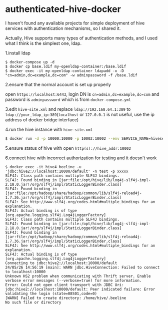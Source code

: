 # authenticated-hive-docker
I haven't found any available projects for simple deployment of hive services with authentication mechanisms, so I shared it.

Actually, Hive supports many types of authentication methods, and I used what I think is the simplest one, ldap.

1.install ldap
```shell
$ docker-compose up -d
$ docker cp base.ldif my-openldap-container:/base.ldif
$ docker exec -it my-openldap-container ldapadd -x -D "cn=admin,dc=example,dc=com" -w adminpassword -f /base.ldif
```
2.ensure that the normal account is set up properly

open `https://localhost:6443`, login DN is `cn=admin,dc=example,dc=com` and password is `adminpassword` which is from `docker-compose.yml`

3.edit `hive-site.xml` and replace `ldap://192.168.64.1:389` to `ldap://your_ldap_ip:389`(`localhost` or `127.0.0.1`
is not useful, use the ip address of docker bridge interface)

4.run the hive instance with `hive-site.xml`

```bash
$ docker run -d -p 10000:10000 -p 10002:10002 --env SERVICE_NAME=hiveserver2 --name hive4 -v ./hive-site.xml:/opt/hive/conf/hive-site.xml apache/hive:4.0.0
```
5.ensure status of hive with open `http(s)://hive_addr:10002`

6.connect hive with incorrect authorization for testing and it doesn't work

```shell
$ docker exec -it hive4 beeline -u 'jdbc:hive2://localhost:10000/default' -n test -p xxxxx
SLF4J: Class path contains multiple SLF4J bindings.
SLF4J: Found binding in [jar:file:/opt/hive/lib/log4j-slf4j-impl-2.18.0.jar!/org/slf4j/impl/StaticLoggerBinder.class]
SLF4J: Found binding in [jar:file:/opt/hadoop/share/hadoop/common/lib/slf4j-reload4j-1.7.36.jar!/org/slf4j/impl/StaticLoggerBinder.class]
SLF4J: See http://www.slf4j.org/codes.html#multiple_bindings for an explanation.
SLF4J: Actual binding is of type [org.apache.logging.slf4j.Log4jLoggerFactory]
SLF4J: Class path contains multiple SLF4J bindings.
SLF4J: Found binding in [jar:file:/opt/hive/lib/log4j-slf4j-impl-2.18.0.jar!/org/slf4j/impl/StaticLoggerBinder.class]
SLF4J: Found binding in [jar:file:/opt/hadoop/share/hadoop/common/lib/slf4j-reload4j-1.7.36.jar!/org/slf4j/impl/StaticLoggerBinder.class]
SLF4J: See http://www.slf4j.org/codes.html#multiple_bindings for an explanation.
SLF4J: Actual binding is of type [org.apache.logging.slf4j.Log4jLoggerFactory]
Connecting to jdbc:hive2://localhost:10000/default
24/05/26 14:56:19 [main]: WARN jdbc.HiveConnection: Failed to connect to localhost:10000
Unknown HS2 problem when communicating with Thrift server. Enable verbose error messages (--verbose=true) for more information.
Error: Could not open client transport with JDBC Uri: jdbc:hive2://localhost:10000/default: Peer indicated failure: Error validating the login (state=08S01,code=0)
[WARN] Failed to create directory: /home/hive/.beeline
No such file or directory
```
